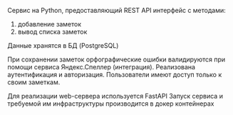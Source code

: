 Сервис на Python, предоставляющий REST API интерфейс с методами:
1) добавление заметок
2) вывод списка заметок

Данные хранятся в БД (PostgreSQL)

При сохранении заметок орфографические ошибки валидируются при помощи сервиса Яндекс.Спеллер (интеграция). 
Реализована аутентификация и авторизация. Пользователи имеют доступ только к своим заметкам. 

Для реализации web-сервера используется FastAPI
Запуск сервиса и требуемой им инфраструктуры производится в докер контейнерах

